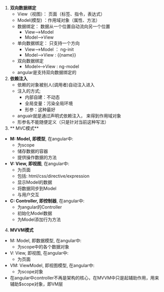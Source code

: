 1. **双向数据绑定**
	* View（视图）： 页面（标签、指令，表达式）
	* Model(模型) ：作用域对象（属性、方法）
	* 数据绑定： 数据从一个位置自动流向另一个位置
		* View-->Model
		* Model-->View
	* 单向数据绑定： 只支持一个方向
		* View-->Model  ： ng-init
		* Model-->View  : {{name}}
	* 双向数据绑定
		* Model<-->View  : ng-model
	* angular是支持双向数据绑定的
2. **依赖注入**
	* 依赖的对象被别人(调用者)自动注入进入
	* 注入的方式;
		* 内部自建：不动态 
		* 全局变量：污染全局环境
		* 形参：这种最好
	* angualr就是通过声明式依赖注入， 来得到作用域对象 
	* 形参名不能随便定义（只是针对当前这种写法）
3. ** MVC模式**
  * **M: Model, 即模型**, 在angular中: 
    * 为scope
    * 储存数据的容器
    * 提供操作数据的方法
  * **V: View, 即视图**, 在angular中:
    * 为页面
    * 包括: html/css/directive/expression
    * 显示Model的数据
    * 将数据同步到Model
    * 与用户交互
  * **C: Controller, 即控制器**, 在angular中:
    * 为angular的Controller
    * 初始化Model数据
    * 为Model添加行为方法
4. **MVVM模式**
  * M: Model, 即数据模型, 在angular中:
    * 为scope中的各个数据对象
  * V: View, 即视图, 在angular中:
    * 为页面
  * VM: ViewModel, 即视图模型, 在angular中:
    * 为scope对象
  * 在angular中controller不再是架构的核心，在MVVM中只是起辅助作用，用来辅助$scope对象，即VM层
